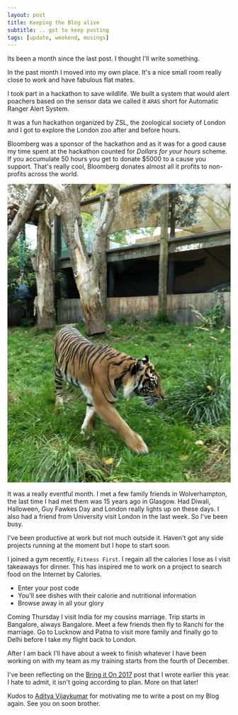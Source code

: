 ```yaml
---
layout: post
title: Keeping the Blog alive
subtitle: .. got to keep posting
tags: [update, weekend, musings]
---
```


Its been a month since the last post. I thought I'll write something.

In the past month I moved into my own place. It's a nice small room really close to work and have fabulous flat mates.

I took part in a hackathon to save wildlife. We built a system that would alert poachers based on the sensor data we called it `ARAS` short for Automatic Ranger Alert System.

It was a fun hackathon organized by ZSL, the zoological society of London and I got to explore the London zoo after and before hours.

Bloomberg was a sponsor of the hackathon and as it was for a good cause my time spent at the hackathon counted for *Dollars for your hours* scheme. If you accumulate 50 hours you get to donate $5000 to a cause you support. That's really cool, Bloomberg donates almost all it profits to non-profits across the world.

![A Tiger at the Zoo](/img/blog/tiger.jpg)

It was a really eventful month. I met a few family friends in Wolverhampton, the last time I had met them was 15 years ago in Glasgow. Had Diwali, Halloween, Guy Fawkes Day and London really lights up on these days. I also had a friend from University visit London in the last week. So I've been busy.

I've been productive at work but not much outside it. Haven't got any side projects running at the moment but I hope to start soon.

I joined a gym recently, `Fitness First`. I regain all the calories I lose as I visit takeaways for dinner. This has inspired me to work on a project to search food on the Internet by Calories.

- Enter your post code
- You'll see dishes with their calorie and nutritional information
- Browse away in all your glory

Coming Thursday I visit India for my cousins marriage. Trip starts in Bangalore, always Bangalore. Meet a few friends then fly to Ranchi for the marriage. Go to Lucknow and Patna to visit more family and finally go to Delhi before I take my flight back to London.

After I am back I'll have about a week to finish whatever I have been working on with my team as my training starts from the fourth of December.

I've been reflecting on the [Bring it On 2017](https://gyani.net/blog/bring-it-on-2017/) post that I wrote earlier this year. I hate to admit, it isn't going according to plan. More on that later!

Kudos to [Aditya Vijaykumar](https://adivijaykumar.github.io/) for motivating me to write a post on my Blog again. See you on soon brother.